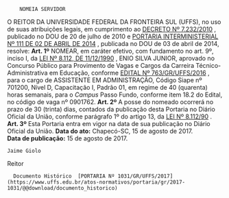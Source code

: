         NOMEIA SERVIDOR  

 O REITOR DA UNIVERSIDADE FEDERAL DA FRONTEIRA SUL (UFFS), no uso de suas atribuições legais, em cumprimento ao [DECRETO Nº 7.232/2010](http://www.planalto.gov.br/ccivil_03/_Ato2007-2010/2010/Decreto/D7232.htm)  , publicado no DOU de 20 de julho de 2010 e [PORTARIA INTERMINISTERIAL Nº 111 DE 02 DE ABRIL DE 2014](http://pesquisa.in.gov.br/imprensa/jsp/visualiza/index.jsp?jornal=1&pagina=56&data=03/04/2014)  , publicada no DOU de 03 de abril de 2014, resolve:   **Art. 1º** NOMEAR, em caráter efetivo, com fundamento no art. 9º, inciso I, da [LEI Nº 8.112, DE 11/12/1990](http://www.planalto.gov.br/ccivil_03/leis/l8112cons.htm)  , ENIO SILVA JUNIOR, aprovado no Concurso Público para Provimento de Vagas e Cargos da Carreira Técnico-Administrativa em Educação, conforme [EDITAL Nº 763/GR/UFFS/2016](https://www.uffs.edu.br/atos-normativos/edital/gr/2016-0763)  , para o cargo de ASSISTENTE EM ADMINISTRAÇÃO, Código Siape nº 701200, Nível D, Capacitação I, Padrão 01, em regime de 40 (quarenta) horas semanais, para o *Campus* Passo Fundo, conforme item 18.2 do Edital, no código de vaga nº 0901762.   **Art. 2º** A posse do nomeado ocorrerá no prazo de 30 (trinta) dias, contados da publicação desta Portaria no Diário Oficial da União, conforme parágrafo 1º do artigo 13, da [LEI Nº 8.112/90](http://www.planalto.gov.br/ccivil_03/leis/l8112cons.htm)  .   **Art. 3º** Esta Portaria entra em vigor na data de sua publicação no Diário Oficial da União.      **Data do ato:** Chapecó-SC, 15 de agosto de 2017.   
 **Data de publicação:**  15 de agosto de 2017. 

    Jaime Giolo   
 Reitor 

      Documento Histórico  [PORTARIA Nº 1031/GR/UFFS/2017](https://www.uffs.edu.br/atos-normativos/portaria/gr/2017-1031/@@download/documento_historico)     
      